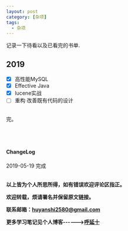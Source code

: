 ```yaml
---
layout: post
category: [杂项]
tags:
  - 杂项
---
```



记录一下待看以及已看完的书单.

## 2019

- [x] 高性能MySQL
- [x] Effective Java
- [x] lucene实战
- [ ] 重构 改善既有代码的设计

<br>
完。
<br>
<br>
<br>
<br>
<h4>ChangeLog</h4>
2019-05-19 完成
<br>
<br>


**以上皆为个人所思所得，如有错误欢迎评论区指正。**


**欢迎转载，烦请署名并保留原文链接。**


**联系邮箱：huyanshi2580@gmail.com**


**更多学习笔记见个人博客------><a href="{{ site.baseurl }}/">呼延十</a>**